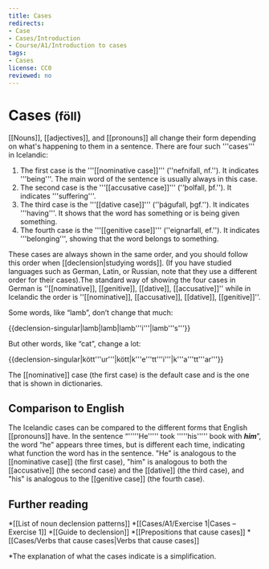 ```yaml
---
title: Cases
redirects:
- Case
- Cases/Introduction
- Course/A1/Introduction to cases
tags:
- Cases
license: CC0
reviewed: no
---
```


# Cases <small class="gray">(föll)</small>

[[Nouns]], [[adjectives]], and [[pronouns]] all change their form depending on what's happening to them in a sentence. There are four such '''cases''' in Icelandic:

1. The first case is the '''[[nominative case]]''' (''nefnifall, nf.''). It indicates '''being'''. The main word of the sentence is usually always in this case.
2. The second case is the '''[[accusative case]]''' (''þolfall, þf.''). It indicates '''suffering'''.
3. The third case is the '''[[dative case]]''' (''þágufall, þgf.''). It indicates '''having'''. It shows that the word has something or is being given something.
4. The fourth case is the '''[[genitive case]]''' (''eignarfall, ef.''). It indicates '''belonging''', showing that the word belongs to something.

These cases are always shown in the same order, and you should follow this order when [[declension|studying words]]. (If you have studied languages such as German, Latin, or Russian, note that they use a different order for their cases).<note>The standard way of showing the four cases in German is ''[[nominative]], [[genitive]], [[dative]], [[accusative]]'' while in Icelandic the order is ''[[nominative]], [[accusative]], [[dative]], [[genitive]]''.</note>

Some words, like “lamb”, don’t change that much:

{{declension-singular|lamb|lamb|lamb'''i'''|lamb'''s'''}}

But other words, like “cat”, change a lot:

{{declension-singular|kött'''ur'''|kött|k'''e'''tt'''i'''|k'''a'''tt'''ar'''}}

The [[nominative]] case (the first case) is the default case and is the one that is shown in dictionaries.

## Comparison to English
The Icelandic cases can be compared to the different forms that English [[pronouns]] have. In the sentence “'''''He''''' took '''''his''''' book with <b><i>him</i></b>”, the word “he” appears three times, but is different each time, indicating what function the word has in the sentence. "He" is analogous to the [[nominative case]] (the first case), "him" is analogous to both the [[accusative]] (the second case) and the [[dative]] (the third case), and "his" is analogous to the [[genitive case]] (the fourth case).

## Further reading

*[[List of noun declension patterns]]
*[[Cases/A1/Exercise 1|Cases – Exercise 1]]
*[[Guide to declension]]
*[[Prepositions that cause cases]]
*[[Cases/Verbs that cause cases|Verbs that cause cases]]

<notes>
*The explanation of what the cases indicate is a simplification.
</notes>
